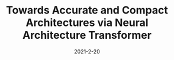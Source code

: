 ---
title: "Towards Accurate and Compact Architectures via Neural Architecture Transformer"
collection: journals
permalink: /publication/Towards_Accurate_and
date: 2021-2-20
year: "2021"
venue: "TPAMI"
city: 
state: ""
thumbnail: "Towards_Accurate_and.png"
teaser : 
authors: "Yong Guo, Yin Zheng, Mingkui Tan, Qi Chen, Zhipeng Li, Jian Chen, Peilin Zhao, Junzhou Huang"
bibtex: Towards_Accurate_and.txt
uri: Towards_Accurate_and.pdf
arxiv: https://arxiv.org/abs/2102.10301
project: 
source: https://github.com/guoyongcs/NATv2
poster: 
data:
---